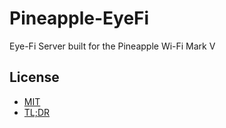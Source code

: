 Pineapple-EyeFi
=============


Eye-Fi Server built for the Pineapple Wi-Fi Mark V

License
-----------

* [MIT](http://brutalhonesty.mit-license.org/)
* [TL;DR](https://tldrlegal.com/license/mit-license)